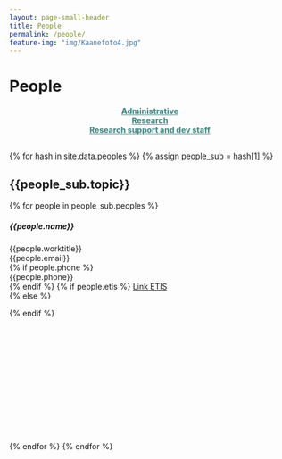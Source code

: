 ```yaml
---
layout: page-small-header
title: People
permalink: /people/
feature-img: "img/Kaanefoto4.jpg"
---
```

<!--Heading + navigation-->
<div class="row">
    <div class="col">
        <h1 class="text-center mt-3">People</h1>
        <div class="divider-center mt-2 mb-2">
        <div class="divider-line-1"></div>
        <div class="divider-line-2"></div>
    </div>
<!--Nav. menu for people-->    
    <div class="mt-5">
        <div class="row" style="height: initial;margin-bottom: 30px;">
            <div class="col col-12 col-md-3 mt-1" style="height: initial;text-align: center;font-weight: 800;"><a href="#admin" style="color: #4b8d89;">Administrative</a></div>
            <div class="col col-12 col-md-3 mt-1" style="height: initial;text-align: center;font-weight: 800;"><a href="#research" style="color: #4b8d89;">Research</a></div>
            <div class="col col-12 col-md-3 mt-1" style="height: initial;text-align: center;font-weight: 800;"><a href="#support" style="color: #4b8d89;">Research support and dev staff</a></div>
        </div>
    </div>
</div>
</div>

<!-- People information box-->  
<!-- Title row -->     
<div class="row">
      {% for hash in site.data.peoples %}
      {% assign people_sub = hash[1] %}
      <div class="col-12 mt-3 pb-3">
        <h2 id="{{people_sub.topic_id}}">{{people_sub.topic}}</h2>
    </div>
      {% for people in people_sub.peoples %}
<!--People info box   class inimeste kastil class="col-md-4 mt-4"-->
    <div class="col-6 offset-3 offset-sm-1 offset-md-0 col-md-4 mt-4" style="height: 395px;"> 
    <a {% if people.etis %}  href="{{people.etis}}" target="_blank" {% endif %}>
    <div class="rounded mt-3 mb-3 picture-style" style="background-image: url({{people.image}})"></div>
    </a>
        <h5><strong>{{people.name}}</strong></h5>
        <p class="title pt-1 pb-1" style="margin: 0px;">{{people.worktitle}}</p>
        <p class="pt-0 pb-1" style="margin: 0px;">{{people.email}}</p>
        {% if people.phone %} 
        <p class="pt-0 pb-1" style="margin: 0px;">{{people.phone}}</p>
        {% endif %}
        {% if people.etis %} 
        <a class="pt-0 pb-2 mb-3" href="{{people.etis}}" target="_blank">Link ETIS<br></a>
        {% else %}
        <p class="pt-0 pb-2 mb-4"> </p>
        {% endif %}
    </div>
    {% endfor %}
    {% endfor %}


<!-- esialgne pildi lahendus 
<a {% if people.etis %}  href="{{people.etis}}" target="_blank" {% endif %}>
    <img class="rounded mt-3 mb-3" src="{{people.image}}" width="150px" height="150px">
</a>
-->

<!-- UUS PILDI LAHENDUS
<div class="rounded mt-3 mb-3" style="picture-style background-image: url({{people.image}})"></div>

stiili kirjeldus 
width: 150px;
    height: 150px;
    background-image: url(/img/people/Triinu_Jesmin.jpeg);
    background-size: cover;
    background-repeat: no-repeat;
    background-position: center;

-->
